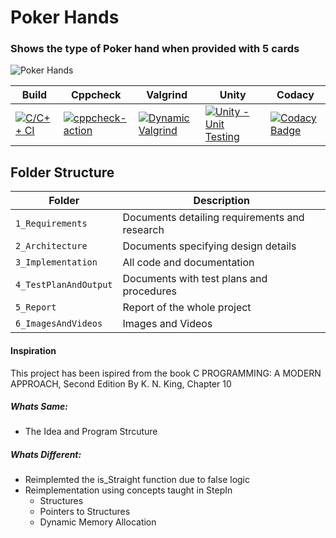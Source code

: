 # Poker Hands
### Shows the type of Poker hand when provided with 5 cards   
![Poker Hands](https://www.pokernews.com/img/rules/poker-hand-rankings_d.png)

Build | Cppcheck | Valgrind | Unity | Codacy
------|----------|-------|--------- | ------------
[![C/C++ CI](https://github.com/vivekvalagadri/Stepin_C_Miniproject/actions/workflows/c-cpp.yml/badge.svg)](https://github.com/vivekvalagadri/Stepin_C_Miniproject/actions/workflows/c-cpp.yml) | [![cppcheck-action](https://github.com/vivekvalagadri/Stepin_C_Miniproject/actions/workflows/cppcheck.yml/badge.svg)](https://github.com/vivekvalagadri/Stepin_C_Miniproject/actions/workflows/cppcheck.yml) | [![Dynamic Valgrind](mylink)](mylink)| [![Unity - Unit Testing](mylink)](mylink) | [![Codacy Badge](https://app.codacy.com/project/badge/Grade/abd215d316704863ba1b0ccd256b5bf7)](https://www.codacy.com/gh/vivekvalagadri/Stepin_C_Miniproject/dashboard?utm_source=github.com&amp;utm_medium=referral&amp;utm_content=vivekvalagadri/Stepin_C_Miniproject&amp;utm_campaign=Badge_Grade)

## Folder Structure
Folder             | Description
-------------------| -----------------------------------------
`1_Requirements`   | Documents detailing requirements and research
`2_Architecture`         | Documents specifying design details
`3_Implementation` | All code and documentation
`4_TestPlanAndOutput`      | Documents with test plans and procedures
`5_Report`   | Report of the whole project
`6_ImagesAndVideos`   | Images and Videos 


#### Inspiration 
This project has been ispired from the book C PROGRAMMING: A MODERN APPROACH, Second Edition By K. N. King, Chapter 10

##### Whats Same: 
* The Idea and Program Strcuture

##### Whats Different:
* Reimplemted the is_Straight function due to false logic 
* Reimplementation using concepts taught in StepIn
	* Structures
	* Pointers to Structures
	* Dynamic Memory Allocation